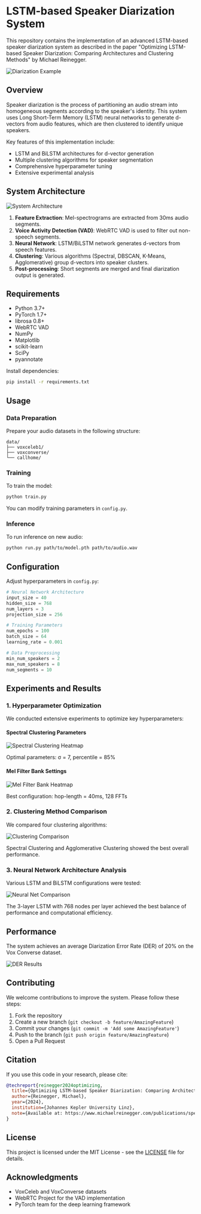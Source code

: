 # LSTM-based Speaker Diarization System

This repository contains the implementation of an advanced LSTM-based speaker diarization system as described in the paper "Optimizing LSTM-based Speaker Diarization: Comparing Architectures and Clustering Methods" by Michael Reinegger.

![Diarization Example](https://raw.githubusercontent.com/yourusername/your-repo-name/main/images/diarization_example.png)

## Overview

Speaker diarization is the process of partitioning an audio stream into homogeneous segments according to the speaker's identity. This system uses Long Short-Term Memory (LSTM) neural networks to generate d-vectors from audio features, which are then clustered to identify unique speakers.

Key features of this implementation include:
- LSTM and BiLSTM architectures for d-vector generation
- Multiple clustering algorithms for speaker segmentation
- Comprehensive hyperparameter tuning
- Extensive experimental analysis

## System Architecture

![System Architecture](https://raw.githubusercontent.com/yourusername/your-repo-name/main/images/system_architecture.png)

1. **Feature Extraction**: Mel-spectrograms are extracted from 30ms audio segments.
2. **Voice Activity Detection (VAD)**: WebRTC VAD is used to filter out non-speech segments.
3. **Neural Network**: LSTM/BiLSTM network generates d-vectors from speech features.
4. **Clustering**: Various algorithms (Spectral, DBSCAN, K-Means, Agglomerative) group d-vectors into speaker clusters.
5. **Post-processing**: Short segments are merged and final diarization output is generated.

## Requirements

- Python 3.7+
- PyTorch 1.7+
- librosa 0.8+
- WebRTC VAD
- NumPy
- Matplotlib
- scikit-learn
- SciPy
- pyannotate

Install dependencies:

```bash
pip install -r requirements.txt
```

## Usage

### Data Preparation

Prepare your audio datasets in the following structure:

```
data/
├── voxceleb1/
├── voxconverse/
└── callhome/
```

### Training

To train the model:

```bash
python train.py
```

You can modify training parameters in `config.py`.

### Inference

To run inference on new audio:

```bash
python run.py path/to/model.pth path/to/audio.wav
```

## Configuration

Adjust hyperparameters in `config.py`:

```python
# Neural Network Architecture
input_size = 40
hidden_size = 768
num_layers = 3
projection_size = 256

# Training Parameters
num_epochs = 100
batch_size = 64
learning_rate = 0.001

# Data Preprocessing
min_num_speakers = 2
max_num_speakers = 8
num_segments = 10
```

## Experiments and Results

### 1. Hyperparameter Optimization

We conducted extensive experiments to optimize key hyperparameters:

#### Spectral Clustering Parameters

![Spectral Clustering Heatmap](https://raw.githubusercontent.com/yourusername/your-repo-name/main/images/spectral_clustering_heatmap.png)

Optimal parameters: σ = 7, percentile = 85%

#### Mel Filter Bank Settings

![Mel Filter Bank Heatmap](https://raw.githubusercontent.com/yourusername/your-repo-name/main/images/mel_filter_bank_heatmap.png)

Best configuration: hop-length = 40ms, 128 FFTs

### 2. Clustering Method Comparison

We compared four clustering algorithms:

![Clustering Comparison](https://raw.githubusercontent.com/yourusername/your-repo-name/main/images/clustering_comparison.png)

Spectral Clustering and Agglomerative Clustering showed the best overall performance.

### 3. Neural Network Architecture Analysis

Various LSTM and BiLSTM configurations were tested:

![Neural Net Comparison](https://raw.githubusercontent.com/yourusername/your-repo-name/main/images/neural_net_comparison.png)

The 3-layer LSTM with 768 nodes per layer achieved the best balance of performance and computational efficiency.

## Performance

The system achieves an average Diarization Error Rate (DER) of 20% on the Vox Converse dataset.

![DER Results](https://raw.githubusercontent.com/yourusername/your-repo-name/main/images/der_results.png)

## Contributing

We welcome contributions to improve the system. Please follow these steps:

1. Fork the repository
2. Create a new branch (`git checkout -b feature/AmazingFeature`)
3. Commit your changes (`git commit -m 'Add some AmazingFeature'`)
4. Push to the branch (`git push origin feature/AmazingFeature`)
5. Open a Pull Request

## Citation

If you use this code in your research, please cite:

```bibtex
@techreport{reinegger2024optimizing,
  title={Optimizing LSTM-based Speaker Diarization: Comparing Architectures and Clustering Methods},
  author={Reinegger, Michael},
  year={2024},
  institution={Johannes Kepler University Linz},
  note={Available at: https://www.michaelreinegger.com/publications/speaker-diarization-lstm.pdf}
}
```

## License

This project is licensed under the MIT License - see the [LICENSE](LICENSE) file for details.

## Acknowledgments

- VoxCeleb and VoxConverse datasets
- WebRTC Project for the VAD implementation
- PyTorch team for the deep learning framework